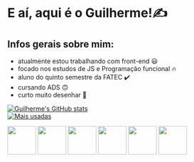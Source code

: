 # E aí, aqui é o Guilherme!✍️

## Infos gerais sobre mim:

- atualmente estou trabalhando com front-end 😃
- focado nos estudos de JS e Programação funcional 🔥
- aluno do quinto semestre da FATEC ✔️
- cursando ADS 🙃
- curto muito desenhar 🎨

[![Guilherme's GitHub stats](https://github-readme-stats.vercel.app/api?username=Guidll&count_private=true&show_icons=true&theme=transparent)](https://github.com/Guidll/github-readme-stats)  
[![Mais usadas](https://github-readme-stats.vercel.app/api/top-langs/?username=Guidll&layout=compact&theme=transparent)](https://github.com/Guidll/github-readme-stats)

<div style="display:inline-block;">
  <img style="height:64px;" src="https://cdn.jsdelivr.net/gh/devicons/devicon/icons/html5/html5-original.svg" />

  <img style="height:64px;" src="https://cdn.jsdelivr.net/gh/devicons/devicon/icons/css3/css3-original.svg" />
  
  <img style="height:64px;" src="https://cdn.jsdelivr.net/gh/devicons/devicon/icons/javascript/javascript-original.svg" />
  
  <img style="height:64px;" src="https://cdn.jsdelivr.net/gh/devicons/devicon/icons/tailwindcss/tailwindcss-plain.svg" />
  
  <img style="height:64px;" src="https://cdn.jsdelivr.net/gh/devicons/devicon/icons/php/php-plain.svg" />
  
  <img style="height:64px;" src="https://cdn.jsdelivr.net/gh/devicons/devicon/icons/mysql/mysql-original-wordmark.svg" />
          
</div>
